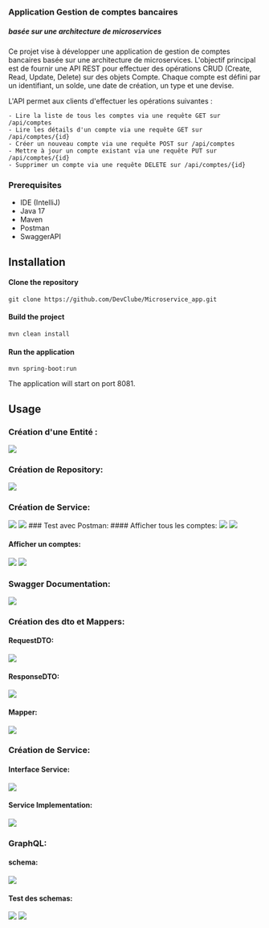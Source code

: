 <h3> Application Gestion de comptes bancaires </h3>
<h5> basée sur une architecture de microservices </h5>
<p>

Ce projet vise à développer une application de gestion de comptes bancaires basée sur une architecture de microservices. L'objectif principal est de fournir une API REST pour effectuer des opérations CRUD (Create, Read, Update, Delete) sur des objets Compte. Chaque compte est défini par un identifiant, un solde, une date de création, un type et une devise.
</p>
<p>
L'API permet aux clients d'effectuer les opérations suivantes :

    - Lire la liste de tous les comptes via une requête GET sur /api/comptes
    - Lire les détails d'un compte via une requête GET sur /api/comptes/{id}
    - Créer un nouveau compte via une requête POST sur /api/comptes
    - Mettre à jour un compte existant via une requête PUT sur /api/comptes/{id}
    - Supprimer un compte via une requête DELETE sur /api/comptes/{id}
</p>
 <h3> Prerequisites </h3>

- IDE (IntelliJ)
- Java 17
- Maven
- Postman
- SwaggerAPI

## Installation
#### Clone the repository

```git clone https://github.com/DevClube/Microservice_app.git```

#### Build the project

```mvn clean install```

#### Run the application

```mvn spring-boot:run```

The application will start on port 8081.

## Usage
### Création d'une Entité :

<img src="Capture/1.png">

### Création de Repository:

<img src="Capture/2.png">

### Création de Service:

<img src="Capture/3.png">
<img src="Capture/4.png">
### Test avec Postman:
#### Afficher tous les comptes:

<img src="Capture/5.png">
<img src="Capture/6.png">

#### Afficher un comptes:

<img src="Capture/8.png">
<img src="Capture/9.png">

### Swagger Documentation:

<img src="Capture/11.png">

### Création des dto et Mappers:
#### RequestDTO:
<img src="Capture/12.png">

#### ResponseDTO:
<img src="Capture/13.png">

#### Mapper:
<img src="Capture/15.png">

### Création de Service:
#### Interface Service:
<img src="Capture/16.png">

#### Service Implementation:
<img src="Capture/17.png">

### GraphQL:
#### schema:
<img src="Capture/18.png">

#### Test des schemas:
<img src="Capture/19.png">

<img src="Capture/20.png">
